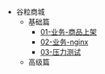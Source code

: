- 谷粒商城
  - 基础篇
    - [01-业务-商品上架](/谷粒商城/高级篇/01-业务-商品上架.md)
    - [02-业务-nginx](/谷粒商城/高级篇/02-业务-nginx配置.md)
    - [03-压力测试](/谷粒商城/高级篇/03-压力测试.md)
  - 高级篇

